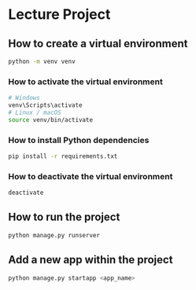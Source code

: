 # Lecture Project

## How to create a virtual environment

```bash
python -m venv venv
```

### How to activate the virtual environment

```bash
# Windows
venv\Scripts\activate
# Linux / macOS
source venv/bin/activate
```

### How to install Python dependencies

```bash
pip install -r requirements.txt
```

### How to deactivate the virtual environment

```bash
deactivate
```

## How to run the project

```bash
python manage.py runserver
```

## Add a new app within the project

```bash
python manage.py startapp <app_name>
```
